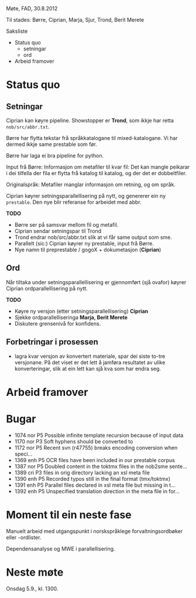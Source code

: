 Møte, FAD, 30.8.2012

Til stades: Børre, Ciprian, Marja, Sjur, Trond, Berit Merete

Saksliste

* Status quo
    - setningar
    - ord
* Arbeid framover

#  Status quo

##  Setningar

Ciprian kan køyre pipeline. Showstopper er **Trond**,
som ikkje har retta `nob/src/abbr.txt`.

Børre har flytta tekstar frå språkkatalogane til mixed-katalogane.
Vi har dermed ikkje same prestable som før.

Børre har laga ei bra pipeline for python.

Input frå Børre: Informasjon om metafiler til kvar fil: Det
kan mangle peikarar i dei tilfella der fila er flytta frå katalog
til katalog, og der det er dobbeltfiler.

Originalspråk: Metafiler manglar informasjon om retning, og om språk.

Ciprian køyrer setningsparallellisering på nytt, og genererer
ein ny `prestable`. Den nye blir referanse for arbeidet med abbr.

**TODO**

* Børre ser på samsvar mellom fil og metafil.
* Ciprian sendar setningspar til Trond
* Trond endrar nob/src/abbr.txt slik at vi får same output som sme.
* Parallelt (sic:) Ciprian køyrer ny prestable, input frå Børre.
* Nye namn til preprestable / gogoX + dokumetasjon (**Ciprian**)

##  Ord

Når tiltaka under setningsparallellisering er gjennomført
(sjå ovafor) køyrer Ciprian ordparallellisering på nytt.

**TODO**
* Køyre ny versjon (etter setningsparallellisering) **Ciprian**
* Sjekke ordparallelliseringa **Marja, Berit Merete**
* Diskutere grensenivå for konfidens.

##  Forbetringar i prosessen

* lagra kvar versjon av konvertert materiale, spar dei siste to-tre versjonane.
  På det viset er det lett å jamføra resultatet av ulike konverteringar, slik
  at ein lett kan sjå kva som har endra seg.

#  Arbeid framover

#  Bugar

* 1074	nor	P5	Possible infinite template recursion because of input data
* 1170	nor	P3	Soft hyphens should be converted to <hyph/>
* 1172	nor	P5	Recent svn (r47755) breaks encoding conversion when speci...
* 1369	enh	P5	OCR files have been included in our prestable corpus
* 1387	nor	P5	Doubled content in the toktmx files in the nob2sme sente...
* 1389	cri	P3	files in orig directory lacking an xsl meta file
* 1390	enh	P5	Recorded typos still in the final format (tmx/toktmx)
* 1391	enh	P5	Parallel files declared in xsl meta file but missing in t...
* 1392	enh	P5	Unspecified translation direction in the meta file in for...

#  Moment til ein neste fase

Manuelt arbeid med utgangspunkt i norskspråklege forvaltningsordbøker eller -ordlister.

Dependensanalyse og MWE i parallellisering.

#  Neste møte

Onsdag 5.9., kl. 1300.
